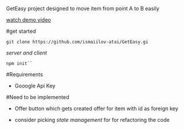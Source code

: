GetEasy project designed to move item from point A to B easily

[watch demo video](https://www.youtube.com/watch?v=mQbxmG_1Ezw)

#get started

```
git clone https://github.com/ismaiilov-atai/GetEasy.gi
```

_server and client_

```
npm init``
```

#Requirements

- Gooogle Api Key
   

#Need to be implemented

- Offer button which gets created offer for item with id as foreign key
  
- consider picking _state management_ for for refactoring the code